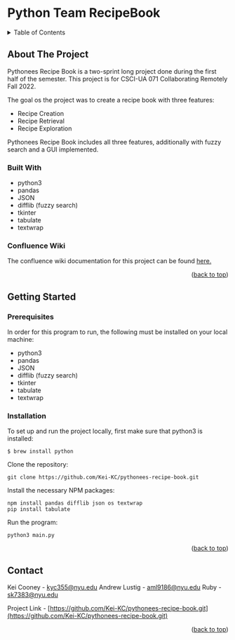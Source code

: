 # Python Team RecipeBook
<a name="readme-top"></a>

<!-- TABLE OF CONTENTS -->
<details>
	<summary>Table of Contents</summary>
	<ol>
		<li>
			<a href="#about-the-project">About The Project</a>
			<ul>
				<li><a href="#built-with">Built With</a></li>
				<li><a href="#confluence-wiki">Confluence Wiki</a></li>
			</ul>
		</li>
		<li>
			<a href="#getting-started">Getting started</a>
			<ul>
				<li><a href="#prerequisites">Prerequisites</a></li>
				<li><a href="#installation">Installation</a></li>
			</ul>
		</li>
		<li><a href="#contact">Contact</a></li>
	</ol>
</details>

<!-- ABOUT THE PROJECT -->
## About The Project

Pythonees Recipe Book is a two-sprint long project done during the first half of the semester. This project is for CSCI-UA 071 Collaborating Remotely Fall 2022. 

The goal os the project was to create a recipe book with three features:
* Recipe Creation
* Recipe Retrieval
* Recipe Exploration

Pythonees Recipe Book includes all three features, additionally with fuzzy search and a GUI implemented.

<!-- BUILT WITH -->
### Built With
* python3
* pandas
* JSON
* difflib (fuzzy search)
* tkinter
* tabulate
* textwrap

<!-- CONFLUENCE WIKI --> 
### Confluence Wiki 

The confluence wiki documentation for this project can be found <a href="https://pythonees-recipe-book.atlassian.net/wiki/spaces/CRP1/pages/2850817/User+Guide+to+Pythonees+Recipe+Book">here.</a>

<p align="right">(<a href="#readme-top">back to top</a>)</p>

<!-- GETTING STARTED --> 
## Getting Started

### Prerequisites

In order for this program to run, the following must be installed on your local machine: 
* python3
* pandas
* JSON
* difflib (fuzzy search)
* tkinter
* tabulate
* textwrap

### Installation

To set up and run the project locally, first make sure that python3 is installed:

	$ brew install python

Clone the repository:

	git clone https://github.com/Kei-KC/pythonees-recipe-book.git

Install the necessary NPM packages:

	npm install pandas difflib json os textwrap
	pip install tabulate

Run the program:

	python3 main.py

<p align="right">(<a href="#readme-top">back to top</a>)</p>

<!-- CONTACT --> 
## Contact

Kei Cooney - kyc355@nyu.edu
Andrew Lustig - aml9186@nyu.edu
Ruby - sk7383@nyu.edu

Project Link - [https://github.com/Kei-KC/pythonees-recipe-book.git](https://github.com/Kei-KC/pythonees-recipe-book.git)

<p align="right">(<a href="#readme-top">back to top</a>)</p>
